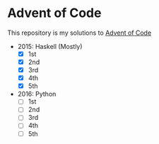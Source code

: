 # Advent of Code

This repository is my solutions to [Advent of Code](http://adventofcode.com/)

- 2015: Haskell (Mostly)
  - [x] 1st  
  - [x] 2nd
  - [x] 3rd
  - [x] 4th
  - [x] 5th

- 2016: Python
  - [ ] 1st
  - [ ] 2nd
  - [ ] 3rd
  - [ ] 4th
  - [ ] 5th
